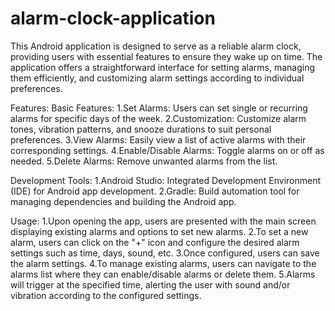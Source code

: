 # alarm-clock-application
This Android application is designed to serve as a reliable alarm clock, providing users with essential features to ensure they wake up on time. The application offers a straightforward interface for setting alarms, managing them efficiently, and customizing alarm settings according to individual preferences.

Features:
Basic Features:
1.Set Alarms: Users can set single or recurring alarms for specific days of the week.
2.Customization: Customize alarm tones, vibration patterns, and snooze durations to suit personal preferences.
3.View Alarms: Easily view a list of active alarms with their corresponding settings.
4.Enable/Disable Alarms: Toggle alarms on or off as needed.
5.Delete Alarms: Remove unwanted alarms from the list.

Development Tools:
1.Android Studio: Integrated Development Environment (IDE) for Android app development.
2.Gradle: Build automation tool for managing dependencies and building the Android app.

Usage:
1.Upon opening the app, users are presented with the main screen displaying existing alarms and options to set new alarms.
2.To set a new alarm, users can click on the "+" icon and configure the desired alarm settings such as time, days, sound, etc.
3.Once configured, users can save the alarm settings.
4.To manage existing alarms, users can navigate to the alarms list where they can enable/disable alarms or delete them.
5.Alarms will trigger at the specified time, alerting the user with sound and/or vibration according to the configured settings.
